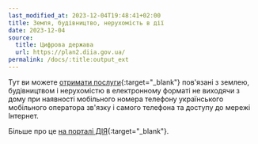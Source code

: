 ```yaml
---
last_modified_at: 2023-12-04T19:48:41+02:00
title: Земля, будівництво, нерухомість в дії
date: 2023-12-04
source:
  title: Цифрова держава
  url: https://plan2.diia.gov.ua/
permalink: /docs/:title:output_ext
---
```


Тут ви можете [отримати послуги](https://diia.gov.ua/services/categories/biznesu/zemlya-budivnictvo-neruhomist){:target="_blank"} пов'язані з землею, будівництвом і нерухомістю в електронному форматі не виходячи з дому при наявності мобільного номера телефону українського мобільного оператора зв'язку і самого телефона та доступу до мережі Інтернет.

Більше про це [на порталі ДІЯ](https://diia.gov.ua/){:target="_blank"}.
